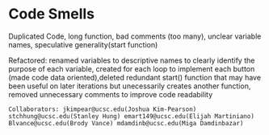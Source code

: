 # Code Smells

Duplicated Code, long function, bad comments (too many), unclear variable names, speculative generality(start function)

Refactored: renamed variables to descriptive names to clearly identify the purpose of each variable, created for each loop to implement each button (made code data oriented),deleted redundant start() function that may have been useful on later iterations but unecessarily creates another function, removed unnecessary comments to improve code readability

`Collaborators:
jkimpear@ucsc.edu(Joshua Kim-Pearson)
stchhung@ucsc.edu(Stanley Hung)
emart149@ucsc.edu(Elijah Martiniano)
Blvance@ucsc.edu(Brody Vance)
mdamdinb@ucsc.edu(Miga Damdinbazar)`
